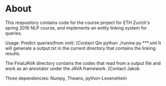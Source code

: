 # About
This respository contains code for the course project for ETH Zurich's 
spring 2016 NLP course, and implements an entity linking system for queries.

Usage:
Predict queries(from xml): [Contact Qin
python ./runme.py ***.xml
It will generate a output.txt in the current directory that contains the linking results.

The FinalJAVA directory contains the codes that read from a output file and work as an annotator under the JAVA framework. [Contact Jakob

Three dependencies:
Numpy, Theano,  python-Levenshtein
